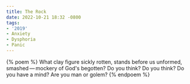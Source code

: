 ```yaml
---
title: The Rock
date: 2022-10-21 18:32 -0800
tags:
- '2019'
- Anxiety
- Dysphoria
- Panic
---
```

{% poem %}
What clay figure sickly rotten, stands before us
unformed, smashed&thinsp;—&thinsp;mockery of God's begotten?
Do you think? Do you think?
Do you have a mind?
Are you man or golem?
{% endpoem %}
